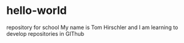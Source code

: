 # hello-world
repository for school
My name is Tom Hirschler and I am learning to develop repositories in GIThub
